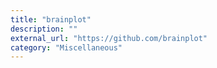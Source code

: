 ```yaml
---
title: "brainplot"
description: ""
external_url: "https://github.com/brainplot"
category: "Miscellaneous"
---
```

